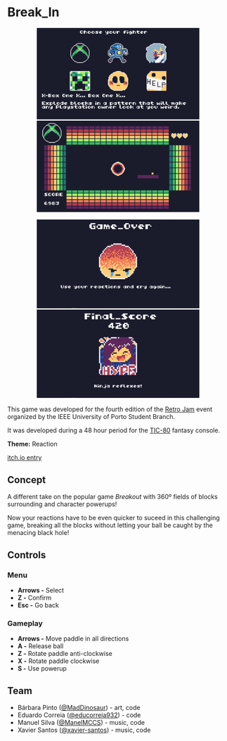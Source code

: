 # Break_In

<p align="center">
  <img src="img/CharacterSelection.png" width="370">
  <img src="img/Gameplay.png" width="370"> 
</p>

<p align="center">
  <img src="img/GameOver.png" width="370">
  <img src="img/Win.png" width="370"> 
</p>

This game was developed for the fourth edition of the [Retro Jam](https://itch.io/jam/retrojam2021/entries) event organized by the IEEE University of Porto Student Branch. 

It was developed during a 48 hour period for the [TIC-80](https://tic80.com/) fantasy console.

**Theme:** Reaction

[itch.io entry](https://educorreia932.itch.io/breakin)

## Concept

A different take on the popular game *Breakout* with 360º fields of blocks surrounding and character powerups!

Now your reactions have to be even quicker to suceed in this challenging game, breaking all the blocks without letting your ball be caught by the menacing black hole!
 
## Controls

### Menu

- **Arrows -** Select
- **Z -** Confirm
- **Esc -** Go back

### Gameplay

- **Arrows -** Move paddle in all directions
- **A -** Release ball
- **Z -** Rotate paddle anti-clockwise
- **X -** Rotate paddle clockwise
- **S -** Use powerup

## Team

- Bárbara Pinto ([@MadDinosaur](https://github.com/MadDinosaur)) - art, code
- Eduardo Correia ([@educorreia932](https://github.com/Educorreia932)) - code
- Manuel Silva ([@ManelMCCS](https://github.com/ManelMCCS)) - music, code
- Xavier Santos ([@xavier-santos](https://github.com/xavier-santos)) - music, code